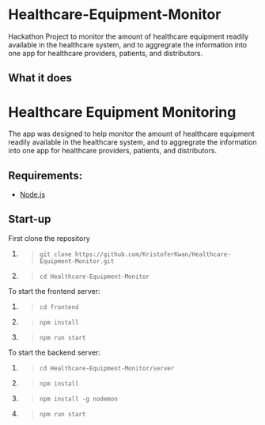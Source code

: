 # Healthcare-Equipment-Monitor
Hackathon Project to monitor the amount of healthcare equipment readily available in the healthcare system, and to aggregrate the information into one app for healthcare providers, patients, and distributors.  

## What it does
# Healthcare Equipment Monitoring

The app was designed to help monitor the amount of healthcare equipment readily available in the healthcare system, and to aggregrate the information into one app for healthcare providers, patients, and distributors.

## Requirements:
  - [Node.js](https://nodejs.org/en/)

## Start-up
First clone the repository
1. > `git clone https://github.com/KristoferKwan/Healthcare-Equipment-Monitor.git`
2. > `cd Healthcare-Equipment-Monitor`

To start the frontend server:
1. > `cd frontend`
2. > `npm install`
3. > `npm run start`

To start the backend server:
1. > `cd Healthcare-Equipment-Monitor/server`
2. > `npm install`
3. > `npm install -g nodemon`
4. > `npm run start`